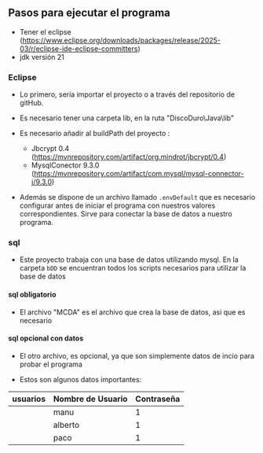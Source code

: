 ## Pasos para ejecutar el programa

- Tener el eclipse (https://www.eclipse.org/downloads/packages/release/2025-03/r/eclipse-ide-eclipse-committers)
- jdk versión 21

### Eclipse 
- Lo primero, sería importar el proyecto o a través del repositorio de gitHub.

- Es necesario tener una carpeta lib, en la ruta "DiscoDuro\Java\lib\"

- Es necesario añadir al buildPath del proyecto : 
  - Jbcrypt 0.4 (https://mvnrepository.com/artifact/org.mindrot/jbcrypt/0.4) 
  - MysqlConector 9.3.0 (https://mvnrepository.com/artifact/com.mysql/mysql-connector-j/9.3.0)

- Además se dispone de un archivo llamado `.envDefault` que es necesario configurar antes de iniciar el programa
con nuestros valores correspondientes. Sirve para conectar la base de datos a nuestro programa.

### sql
- Este proyecto trabaja con una base de datos utilizando mysql.
En la carpeta `bDD` se encuentran todos los scripts necesarios para utilizar la base de datos
#### sql obligatorio

- El archivo "MCDA" es el archivo que crea la base de datos, asi que es necesario

#### sql opcional con datos

-    El otro archivo, es opcional, ya que son simplemente datos de incio para probar el programa

-    Estos son algunos datos importantes: 

| usuarios | Nombre de Usuario|  Contraseña| 
|-| - |  -| 
| | manu| 1| 
|  | alberto| 1| 
| | paco| 1| 